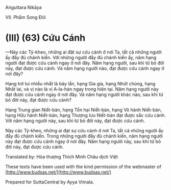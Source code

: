  

Aṅguttara Nikāya

VII. Phẩm Song Ðôi

# (III) (63) Cứu Cánh

—Này các Tỷ-kheo, những ai đặt sự cứu cánh ở nơi Ta, tất cả những người ấy đầy đủ chánh kiến. Với những người đầy đủ chánh kiến ấy, năm hạng người đạt được cứu cánh ngay ở nơi đây. Năm hạng người, sau khi từ bỏ đời này, đạt được cứu cánh. Và năm hạng người nào, đạt được cứu cánh ngay ở nơi đây?

Hạng trở lui nhiều nhất là bảy lần, hạng Gia gia, hạng Nhứt chủng, hạng Nhất lai, và vị nào là vị A-la-hán ngay trong hiện tại. Năm hạng người này đạt được cứu cánh ngay ở nơi đây. Và năm hạng người khác nào, sau khi từ bỏ đời này, đạt được cứu cánh?

Hạng Trung gian Niết-bàn, hạng Tổn hại Niết-bàn, hạng Vô hành Niết-bàn, hạng Hữu hành Niết-bàn, hạng Thượng lưu Niết-bàn đạt được sắc cứu cánh. Với năm hạng người này, sau khi từ bỏ đời này, đạt được cứu cánh.

Này các Tỷ-kheo, những ai đạt sự cứu cánh ở nơi Ta, tất cả những người ấy đầy đủ chánh kiến. Trong những người đầy đủ chánh kiến, năm hạng người này đạt được cứu cánh ngay ở nơi đây. Năm hạng người này, sau khi từ bỏ đời này, đạt được cứu cánh.

Translated by: Hòa thượng Thích Minh Châu dịch Việt

These texts have been used with the kind permission of the webmaster of [http://www.budsas.net/](http://www.budsas.net/)

Prepared for SuttaCentral by Ayya Vimala.